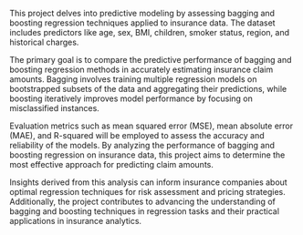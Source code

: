 This project delves into predictive modeling by assessing bagging and boosting regression techniques applied to insurance data. The dataset includes predictors like age, sex, BMI, children, smoker status, region, and historical charges.

The primary goal is to compare the predictive performance of bagging and boosting regression methods in accurately estimating insurance claim amounts. Bagging involves training multiple regression models on bootstrapped subsets of the data and aggregating their predictions, while boosting iteratively improves model performance by focusing on misclassified instances.

Evaluation metrics such as mean squared error (MSE), mean absolute error (MAE), and R-squared will be employed to assess the accuracy and reliability of the models. By analyzing the performance of bagging and boosting regression on insurance data, this project aims to determine the most effective approach for predicting claim amounts.

Insights derived from this analysis can inform insurance companies about optimal regression techniques for risk assessment and pricing strategies. Additionally, the project contributes to advancing the understanding of bagging and boosting techniques in regression tasks and their practical applications in insurance analytics.

